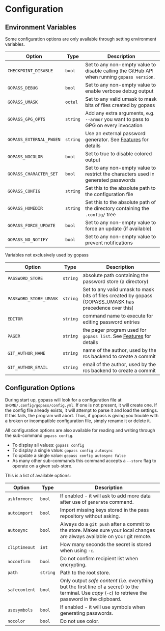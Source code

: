 # Configuration

## Environment Variables

Some configuration options are only available through setting environment variables.

| **Option**              | **Type** | **Description**                                                                                              |
|-------------------------|----------|--------------------------------------------------------------------------------------------------------------|
| `CHECKPOINT_DISABLE`    | `bool`   | Set to any non-empty value to disable calling the GitHub API when running `gopass version`.                  |
| `GOPASS_DEBUG`          | `bool`   | Set to any non-empty value to enable verbose debug output                                                    |
| `GOPASS_UMASK`          | `octal`  | Set to any valid umask to mask bits of files created by gopass                                               |
| `GOPASS_GPG_OPTS`       | `string` | Add any extra arguments, e.g. `--armor` you want to pass to GPG on every invocation                          |
| `GOPASS_EXTERNAL_PWGEN` | `string` | Use an external password generator. See [Features](features.md#using-custom-password-generators) for details |
| `GOPASS_NOCOLOR`        | `bool`   | Set to true to disable colored output                                                                        |
| `GOPASS_CHARACTER_SET`  | `bool`   | Set to any non-empty value to restrict the characters used in generated passwords                            |
| `GOPASS_CONFIG`         | `string` | Set this to the absolute path to the configuration file                                                     |
| `GOPASS_HOMEDIR`        | `string` | Set this to the absolute path of the directory containing the `.config/` tree                               |
| `GOPASS_FORCE_UPDATE`   | `bool`   | Set to any non-empty value to force an update (if available)                                                 |
| `GOPASS_NO_NOTIFY`      | `bool`   | Set to any non-empty value to prevent notifications                                                          |

Variables not exclusively used by gopass

| **Option**             | **Type** | **Description**                                                                                        |
|------------------------|----------|--------------------------------------------------------------------------------------------------------|
| `PASSWORD_STORE`       | `string` | absolute path containing the password store (a directory)                                              |
| `PASSWORD_STORE_UMASK` | `string` | Set to any valid umask to mask bits of files created by gopass (GOPASS_UMASK has precedence over this) |
| `EDITOR`               | `string` | command name to execute for editing password entries                                                  |
| `PAGER`                | `string` | the pager program used for `gopass list`. See [Features](features.md#auto-pager) for details          |
| `GIT_AUTHOR_NAME`      | `string` | name of the author, used by the rcs backend to create a commit                                         |
| `GIT_AUTHOR_EMAIL`     | `string` | email of the author, used by the rcs backend to create a commit                                        |

## Configuration Options

During start up, gopass will look for a configuration file at `$HOME/.config/gopass/config.yml`. If one is not present, it will create one. If the config file already exists, it will attempt to parse it and load the settings. If this fails, the program will abort. Thus, if gopass is giving you trouble with a broken or incompatible configuration file, simply rename it or delete it.

All configuration options are also available for reading and writing through the sub-command `gopass config`.

* To display all values: `gopass config`
* To display a single value: `gopass config autosync`
* To update a single value: `gopass config autosync false`
* As many other sub-commands this command accepts a `--store` flag to operate on a given sub-store.

This is a list of available options:

| **Option**    | **Type** | Description |
| ------------- | -------- | ----------- |
| `askformore`  | `bool`   | If enabled - it will ask to add more data after use of `generate` command. |
| `autoimport`  | `bool`   | Import missing keys stored in the pass repository without asking. |
| `autosync`    | `bool`   | Always do a `git push` after a commit to the store. Makes sure your local changes are always available on your git remote. |
| `cliptimeout` | `int`    | How many seconds the secret is stored when using `-c`. |
| `noconfirm`   | `bool`   | Do not confirm recipient list when encrypting. |
| `path`        | `string` | Path to the root store. |
| `safecontent` | `bool`   | Only output _safe content_ (i.e. everything but the first line of a secret) to the terminal. Use _copy_ (`-c`) to retrieve the password in the clipboard. |
| `usesymbols`  | `bool`   | If enabled - it will use symbols when generating passwords. |
| `nocolor`     | `bool`   | Do not use color. |
